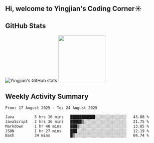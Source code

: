 ## Hi, welcome to Yingjian's Coding Corner☀️

## GitHub Stats
![Yingjian's GitHub stats](https://github-readme-stats.vercel.app/api?username=BigBigBai&show_icons=true&hide=stars,issues&hide_border=true&theme=merko&bg_color=00000000)
<img height="150em" src="https://github-readme-stats.vercel.app/api/top-langs/?username=BigBigBai&layout=compact&hide_border=true&theme=merko&bg_color=00000000"/>

## Weekly Activity Summary

<!--START_SECTION:waka-->

```txt
From: 17 August 2025 - To: 24 August 2025

Java         5 hrs 16 mins   ███████████░░░░░░░░░░░░░░   43.88 %
JavaScript   2 hrs 36 mins   █████▒░░░░░░░░░░░░░░░░░░░   21.75 %
Markdown     1 hr 40 mins    ███▒░░░░░░░░░░░░░░░░░░░░░   13.85 %
JSON         1 hr 27 mins    ███░░░░░░░░░░░░░░░░░░░░░░   12.19 %
Bash         34 mins         █▒░░░░░░░░░░░░░░░░░░░░░░░   04.74 %
```

<!--END_SECTION:waka-->


